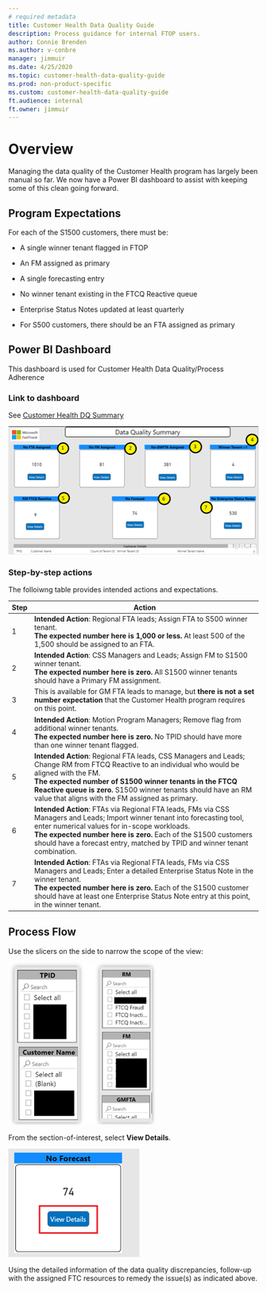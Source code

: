 ```yaml
---
# required metadata
title: Customer Health Data Quality Guide
description: Process guidance for internal FTOP users.
author: Connie Brenden
ms.author: v-conbre
manager: jimmuir
ms.date: 4/25/2020
ms.topic: customer-health-data-quality-guide
ms.prod: non-product-specific
ms.custom: customer-health-data-quality-guide
ft.audience: internal
ft.owner: jimmuir
---
```

# Overview

Managing the data quality of the Customer Health program has largely been manual so far.  We now have a Power BI dashboard to assist with keeping some of this clean going forward.

## Program Expectations

For each of the S1500 customers, there must be:

- A single winner tenant flagged in FTOP

- An FM assigned as primary

- A single forecasting entry

- No winner tenant existing in the FTCQ Reactive queue

- Enterprise Status Notes updated at least quarterly

- For S500 customers, there should be an FTA assigned as primary

## Power BI Dashboard

This dashboard is used for Customer Health Data Quality/Process Adherence

### Link to dashboard

See [Customer Health DQ Summary](https://msit.powerbi.com/groups/217ac1bb-ec5c-40e7-adad-ec8f0287909f/reports/50f0b192-72fd-497a-873c-362929b96c90/ReportSection8e789d70b70666727250)

![data-quality-summary.png](media/index/data-quality-summary.png "Data quality summary")

### Step-by-step actions

The folloiwng table provides intended actions and expectations.

|Step  |Action  |
|---------|---------|
|1     |**Intended Action**: Regional FTA leads; Assign FTA to S500 winner tenant.<br>**The expected number here is 1,000 or less.** At least 500 of the 1,500 should be assigned to an FTA.         |
|2     |**Intended Action**: CSS Managers and Leads; Assign FM to S1500 winner tenant.<br>**The expected number here is zero.** All S1500 winner tenants should have a Primary FM assignment.         |
|3     |This is available for GM FTA leads to manage, but **there is not a set number expectation** that the Customer Health program requires on this point.         |
|4     |**Intended Action**: Motion Program Managers; Remove flag from additional winner tenants.<br>**The expected number here is zero.** No TPID should have more than one winner tenant flagged.         |
|5     |**Intended Action**: Regional FTA leads, CSS Managers and Leads; Change RM from FTCQ Reactive to an individual who would be aligned with the FM.<br>**The expected number of S1500 winner tenants in the FTCQ Reactive queue is zero.** S1500 winner tenants should have an RM value that aligns with the FM assigned as primary.         |
|6     |**Intended Action**: FTAs via Regional FTA leads, FMs via CSS Managers and Leads; Import winner tenant into forecasting tool, enter numerical values for in-scope workloads.<br>**The expected number here is zero.** Each of the S1500 customers should have a forecast entry, matched by TPID and winner tenant combination.         |
|7     |**Intended Action**: FTAs via Regional FTA leads, FMs via CSS Managers and Leads; Enter a detailed Enterprise Status Note in the winner tenant.<br>**The expected number here is zero.** Each of the S1500 customer should have at least one Enterprise Status Note entry at this point, in the winner tenant.         |

## Process Flow

Use the slicers on the side to narrow the scope of the view:

![slicers.png](media/index/slicers.png "Narrow scope")

From the section-of-interest, select **View Details**.

![view-details.png](media/index/view-details.png "View details")

Using the detailed information of the data quality discrepancies, follow-up with the assigned FTC resources to remedy the issue(s) as indicated above.
